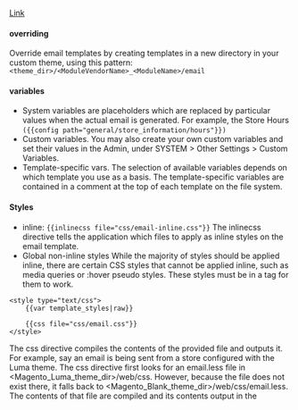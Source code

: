 [Link](https://developer.adobe.com/commerce/frontend-core/guide/templates/email/)

#### overriding
Override email templates by creating templates in a new directory in your custom theme, using this pattern: 
``<theme_dir>/<ModuleVendorName>_<ModuleName>/email``

#### variables
- System variables are placeholders which are replaced by particular values when the actual email is generated. 
For example, the Store Hours ``({{config path="general/store_information/hours"}})``
- Custom variables. You may also create your own custom variables and set their values in the Admin, under SYSTEM > Other Settings > Custom Variables.
- Template-specific vars. The selection of available variables depends on which template you use as a basis. 
The template-specific variables are contained in a <!--@vars @--> comment at the top of each template on the file system. 


#### Styles
- inline:
``{{inlinecss file="css/email-inline.css"}}``
The inlinecss directive tells the application which files to apply as inline styles on the email template.
- Global non-inline styles
  While the majority of styles should be applied inline, there are certain CSS styles that cannot be applied inline, such as media queries or :hover pseudo styles. 
These styles must be in a <style type="text/css"></style> tag for them to work.
```
<style type="text/css">
    {{var template_styles|raw}}

    {{css file="css/email.css"}}
</style>
```
The css directive compiles the contents of the provided file and outputs it.
For example, say an email is being sent from a store configured with the Luma theme. 
The css directive first looks for an email.less file in <Magento_Luma_theme_dir>/web/css. 
However, because the file does not exist there, it falls back to <Magento_Blank_theme_dir>/web/css/email.less. 
The contents of that file are compiled and its contents output in the <style> tag.

- Template-specific non-inline styles
  As mentioned in the preceding section, the header.html file outputs the {{var template_styles|raw}} variable.
The value of that variable comes from any of the following:
Any styles you add to any html email template inside a comment block, like in the following example, are included in the template_styles variable:
```
 <!--@styles
   .example-style { color: green; }
 @-->
```
It is like phpdoc (but it also parses to use in admin panel for this and child templates under the "Template variables"). Defining on BE side:
```html
<!--@vars {
"var logo_url":"Email Logo Image URL",
"var logo_alt":"Email Logo Alt Text",
...
} @-->
```
All specific vars prepared and send separately:
```php
$vars = [
            'store' => $this->_storeManager->getStore($this->getStoreId()),
            'subscriber_data' => [
                'confirmation_link' => $this->getConfirmationLink(),
            ],
        ];
        $this->sendEmail(self::XML_PATH_CONFIRM_EMAIL_TEMPLATE, self::XML_PATH_CONFIRM_EMAIL_IDENTITY, $vars);

```

Here core logic for global vars (from config mostly) - `vendor/magento/module-email/Model/AbstractTemplate.php`

- {{var variable_name}}:

  This is used to display variables that are passed directly to the template when the email or page is being generated.
  These variables are often dynamic and depend on the context, such as order details in an order confirmation email ({{var order.getCustomerName()}}) or store information ({{var store.name}}).
  They are typically set in the code when preparing the template's content, like in a custom module or in the core Magento code that handles sending emails or generating pages.

- {{customVar code=variable_code}}:
This is specifically for custom variables that you define in the Magento Admin under System > Custom Variables.
- trans
```<p>{{trans "My store name - %store_name," store_name=$store.name}}</p>```
- Almost all these vars and custom vars are available in Page Builder also